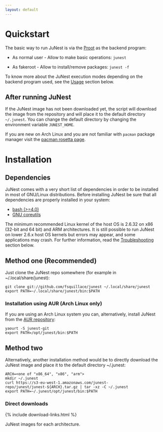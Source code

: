 ```yaml
---
layout: default
---
```


Quickstart
==========
The basic way to run JuNest is via the [Proot](https://wiki.archlinux.org/index.php/Proot) as the backend program:

- As normal user - Allow to make basic operations: ```junest```

- As fakeroot - Allow to install/remove packages: ```junest -f```

To know more about the JuNest execution modes depending on the backend program
used, see the [Usage](#usage) section below.

After running JuNest
--------------------
If the JuNest image has not been downloaded yet, the script will download
the image from the repository and will place it to the default directory `~/.junest`.
You can change the default directory by changing the environment variable `JUNEST_HOME`.

If you are new on Arch Linux and you are not familiar with `pacman` package manager
visit the [pacman rosetta page](https://wiki.archlinux.org/index.php/Pacman_Rosetta).

Installation
============

## Dependencies ##
JuNest comes with a very short list of dependencies in order to be installed in most
of GNU/Linux distributions.
Before installing JuNest be sure that all dependencies are properly installed in your system:

- [bash (>=4.0)](https://www.gnu.org/software/bash/)
- [GNU coreutils](https://www.gnu.org/software/coreutils/)

The minimum recommended Linux kernel of the host OS is 2.6.32 on x86 (32-bit
and 64 bit) and ARM architectures. It is still possible to run JuNest on lower
2.6.x host OS kernels but errors may appear, and some applications may
crash. For further information, read the [Troubleshooting](#troubleshooting)
section below.


## Method one (Recommended) ##
Just clone the JuNest repo somewhere (for example in ~/.local/share/junest):

    git clone git://github.com/fsquillace/junest ~/.local/share/junest
    export PATH=~/.local/share/junest/bin:$PATH

### Installation using AUR (Arch Linux only) ###
If you are using an Arch Linux system you can, alternatively, install JuNest from the [AUR repository](https://aur.archlinux.org/):

    yaourt -S junest-git
    export PATH=/opt/junest/bin:$PATH

## Method two ##
Alternatively, another installation method would be to directly download the JuNest image and place it to the default directory ~/.junest:

    ARCH=<one of "x86_64", "x86", "arm">
    mkdir ~/.junest
    curl https://s3-eu-west-1.amazonaws.com/junest-repo/junest/junest-${ARCH}.tar.gz | tar -xz -C ~/.junest
    export PATH=~/.junest/opt/junest/bin:$PATH

### Direct downloads ###
{% include download-links.html %}

   JuNest images for each architecture.
